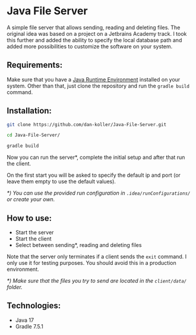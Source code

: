 # Java File Server

A simple file server that allows sending, reading and deleting files. The original idea was based on a project
on a Jetbrains Academy track. I took this further and added the ability to specify the local database path and added
more possibilities to customize the software on your system.

## Requirements:

Make sure that you have a [Java Runtime Environment](https://openjdk.org/install/) installed on your system.
Other than that, just clone the repository and run the `gradle build` command.

## Installation:

```bash
git clone https://github.com/dan-koller/Java-File-Server.git
```

```bash
cd Java-File-Server/
```

```bash
gradle build
```

Now you can run the server*, complete the initial setup and after that run the client.

On the first start you will be asked to specify the default ip and port (or leave them empty to use the default values).

_*) You can use the provided run configuration in `.idea/runConfigurations/` or create your own._

## How to use:

- Start the server
- Start the client
- Select between sending*, reading and deleting files

Note that the server only terminates if a client sends the `exit` command. I only use it for testing purposes. You
should avoid this in a production environment.

_*) Make sure that the files you try to send are located in the `client/data/` folder._

## Technologies:

- Java 17
- Gradle 7.5.1
